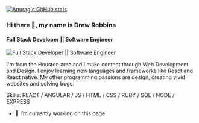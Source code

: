 
[![Anurag's GitHub stats](https://github-readme-stats.vercel.app/api?username=Robbins180)](https://github.com/anuraghazra/github-readme-stats)

### Hi there 👋, my name is Drew Robbins
#### Full Stack Developer || Software Engineer 
![Full Stack Developer || Software Engineer ](https://thumbs.dreamstime.com/b/front-end-development-vector-concept-laptop-javascript-html-code-window-header-footer-banner-template-modern-172373798.jpg)

I'm from the Houston area and I make content through Web Development and Design. I enjoy learning new languages and frameworks like React and React native. My other programming passions are design, creating vivid websites and solving bugs.

Skills:  REACT / ANGULAR / JS / HTML / CSS / RUBY / SQL / NODE / EXPRESS

- 🔭 I’m currently working on this page. 






